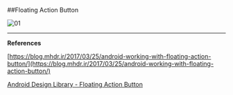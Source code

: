 ##Floating Action Button

![01](https://raw.githubusercontent.com/mhdr/AndroidSamples/master/057/images/01.gif  "01")

***

**References**

[https://blog.mhdr.ir/2017/03/25/android-working-with-floating-action-button/](https://blog.mhdr.ir/2017/03/25/android-working-with-floating-action-button/) 

[Android Design Library - Floating Action Button](https://www.youtube.com/watch?v=nt31X9RaHQU&index=3&list=PLBA5zvAwnCrAG1ghh1XRsTN-Fqh3uKpli) 
